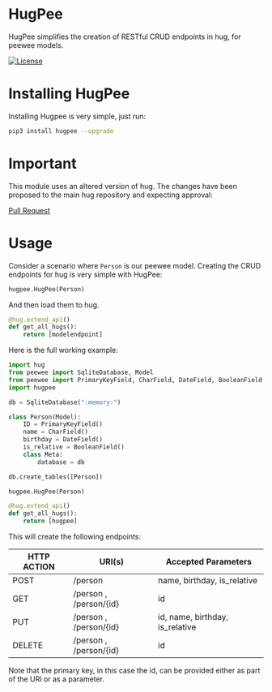 # HugPee #
HugPee simplifies the creation of RESTful CRUD endpoints in hug, for peewee models.

[![License](https://img.shields.io/github/license/mashape/apistatus.svg)](https://pypi.python.org/pypi/hugpee/)


# Installing HugPee #

Installing Hugpee is very simple, just run:

```bash
pip3 install hugpee --upgrade
```

# Important #

This module uses an altered version of hug. The changes have been proposed to the main hug repository and expecting approval:

[Pull Request](https://github.com/timothycrosley/hug/pull/86)

# Usage #

Consider a scenario where `Person` is our peewee model. Creating the CRUD endpoints for hug is very simple with HugPee:

```python
hugpee.HugPee(Person)
```

And then load them to hug.

```python
@hug.extend_api()
def get_all_hugs():
    return [modelendpoint]
```

Here is the full working example:

```python
import hug
from peewee import SqliteDatabase, Model
from peewee import PrimaryKeyField, CharField, DateField, BooleanField
import hugpee

db = SqliteDatabase(":memory:")

class Person(Model):
    ID = PrimaryKeyField()
    name = CharField()
    birthday = DateField()
    is_relative = BooleanField()
    class Meta:
        database = db

db.create_tables([Person])

hugpee.HugPee(Person)

@hug.extend_api()
def get_all_hugs():
    return [hugpee]

```

This will create the following endpoints:

| HTTP ACTION | URI(s)                 | Accepted Parameters             |
|-------------|------------------------|---------------------------------|
| POST        | /person                | name, birthday, is_relative     |
| GET         | /person , /person/{id} | id                              |
| PUT         | /person , /person/{id} | id, name, birthday, is_relative |
| DELETE      | /person , /person/{id} | id                              |

Note that the primary key, in this case the id, can be provided either as part of the URI or as a parameter.
